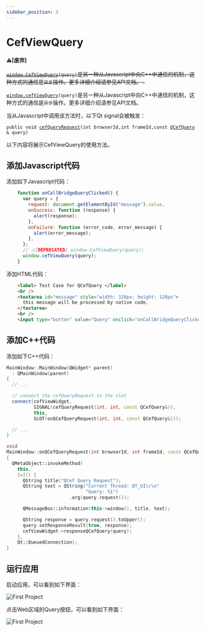 ```yaml
---
sidebar_position: 3
---
```


# CefViewQuery 

**⚠[废弃]**<br></br>~~[`window.CefViewQuery`](/docs/reference/WebAPIs#web_apis_CefViewQuery)`(query)`是另一种从Javascript中向C++中通信的机制，这种方式的通信是`异步`操作。更多详细介绍请参见API文档。~~~

[`window.cefViewQuery`](/docs/reference/WebAPIs#web_apis_cefViewQuery)`(query)`是另一种从Javascript中向C++中通信的机制，这种方式的通信是`异步`操作。更多详细介绍请参见API文档。

当从Javascript中调用该方法时，以下Qt signal会被触发：

`public void `[`cefQueryRequest`](/docs/reference/QCefView#class_q_cef_view_1acbf62eea36993163c4b70b4df96738d8)`(int browserId,int frameId,const `[`QCefQuery`](/docs/reference/QCefQuery#class_q_cef_query)` & query)`

以下内容将展示CefViewQuery的使用方法。

## 添加Javascript代码

添加如下Javascript代码：
```javascript
    function onCallBridgeQueryClicked() {
      var query = {
        request: document.getElementById("message").value,
        onSuccess: function (response) {
          alert(response);
        },
        onFailure: function (error_code, error_message) {
          alert(error_message);
        },
      };
      // ⚠[DEPRECATED] window.CefViewQuery(query);
      window.cefViewQuery(query);
    }
```

添加HTML代码：
```html
    <label> Test Case for QCefQuery </label>
    <br />
    <textarea id="message" style="width: 320px; height: 120px">
      this message will be processed by native code.
    </textarea>
    <br />
    <input type="button" value="Query" onclick="onCallBridgeQueryClicked()" />
```

## 添加C++代码

添加如下C++代码：
```cpp
MainWindow::MainWindow(QWidget* parent)
  : QMainWindow(parent)
{
  // ...

  // connect the cefQueryRequest to the slot
  connect(cefViewWidget,
          SIGNAL(cefQueryRequest(int, int, const QCefQuery&)),
          this,
          SLOT(onQCefQueryRequest(int, int, const QCefQuery&)));

  // ...
}

void
MainWindow::onQCefQueryRequest(int browserId, int frameId, const QCefQuery& query)
{
  QMetaObject::invokeMethod(
    this,
    [=]() {
      QString title("QCef Query Request");
      QString text = QString("Current Thread: QT_UI\r\n"
                             "Query: %1")
                       .arg(query.request());

      QMessageBox::information(this->window(), title, text);

      QString response = query.request().toUpper();
      query.setResponseResult(true, response);
      cefViewWidget->responseQCefQuery(query);
    },
    Qt::QueuedConnection);
}
```

## 运行应用

启动应用，可以看到如下界面：

![First Project](/img/guide/cefview-query-01.png)

点击Web区域的Query按钮，可以看到如下界面：

![First Project](/img/guide/cefview-query-02.png)